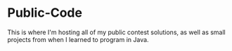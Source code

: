 # Public-Code
This is where I'm hosting all of my public contest solutions, as well as small projects from when I learned to program in Java.

